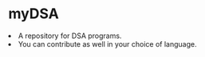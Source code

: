# myDSA
<li> A repository for DSA programs. </li>
<li> You can contribute as well in your choice of language. </li>
